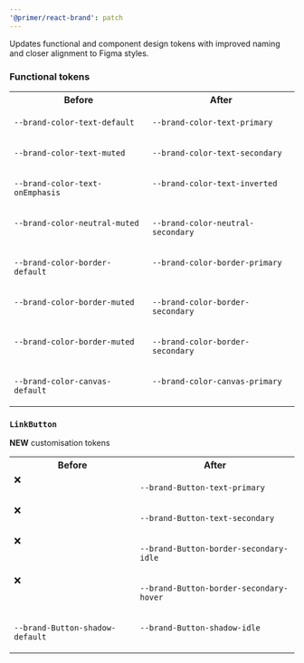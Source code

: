 ```yaml
---
'@primer/react-brand': patch
---
```


Updates functional and component design tokens with improved naming and closer alignment to Figma styles.

### Functional tokens


<table>
<tr>
<th> Before</th> <th> After</th>
</tr>
<tr>
<td valign="top">

`--brand-color-text-default`

</td>
<td valign="top">

`--brand-color-text-primary`

</td>
</tr>
<tr>
<td valign="top">

`--brand-color-text-muted`

</td>
<td valign="top">

`--brand-color-text-secondary`

</td>
</tr>
<tr>
<td valign="top">

`--brand-color-text-onEmphasis`

</td>
<td valign="top">

`--brand-color-text-inverted`

</td>
</tr>
<tr>
<td valign="top">

`--brand-color-neutral-muted`

</td>
<td valign="top">

`--brand-color-neutral-secondary`

</td>
</tr>
<tr>
<td valign="top">

`--brand-color-border-default`

</td>
<td valign="top">

`--brand-color-border-primary`

</td>
</tr>
<tr>
<td valign="top">

`--brand-color-border-muted`

</td>
<td valign="top">

`--brand-color-border-secondary`

</td>
</tr>
<tr>
<td valign="top">

`--brand-color-border-muted`

</td>
<td valign="top">

`--brand-color-border-secondary`

</td>
</tr>
<tr>
<td valign="top">

`--brand-color-canvas-default`

</td>
<td valign="top">

`--brand-color-canvas-primary`

</td>
</tr>



</table>



### `LinkButton`


**NEW** customisation tokens 

<table>
<tr>
<th> Before</th> <th> After</th>
</tr>
<tr>
<td valign="top">❌</td>
<td valign="top">

`--brand-Button-text-primary`

</td>
</tr>
<tr>
<td valign="top">❌</td>
<td valign="top">

`--brand-Button-text-secondary`

</td>
</tr>
<tr>
<td valign="top">❌</td>
<td valign="top">

`--brand-Button-border-secondary-idle`

</td>
</tr>
<tr>
<td valign="top">❌</td>
<td valign="top">

`--brand-Button-border-secondary-hover`

</td>
</tr>
<tr>
<td valign="top">

`--brand-Button-shadow-default`

</td>
<td valign="top">

`--brand-Button-shadow-idle`

</td>
</tr>

</table>

